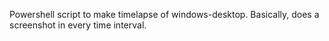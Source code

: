 Powershell script to make timelapse of windows-desktop. Basically, does a screenshot in every time interval.